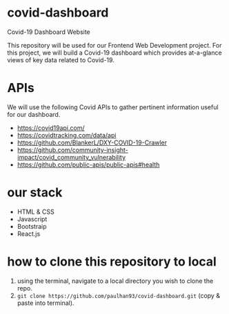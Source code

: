 # covid-dashboard
Covid-19 Dashboard Website

This repository will be used for our Frontend Web Development project.  For this project, we will 
build a Covid-19 dashboard which provides at-a-glance views of key data related to Covid-19.

# APIs
We will use the following Covid APIs to gather pertinent information useful for our dashboard.

  - https://covid19api.com/
  - https://covidtracking.com/data/api
  - https://github.com/BlankerL/DXY-COVID-19-Crawler 
  - https://github.com/community-insight-impact/covid_community_vulnerability
  - https://github.com/public-apis/public-apis#health

# our stack
  - HTML & CSS
  - Javascript
  - Bootstraip
  - React.js 

# how to clone this repository to local
1. using the terminal, navigate to a local directory you wish to clone the repo.
2. ```git clone https://github.com/paulhan93/covid-dashboard.git``` (copy & paste into terminal).

